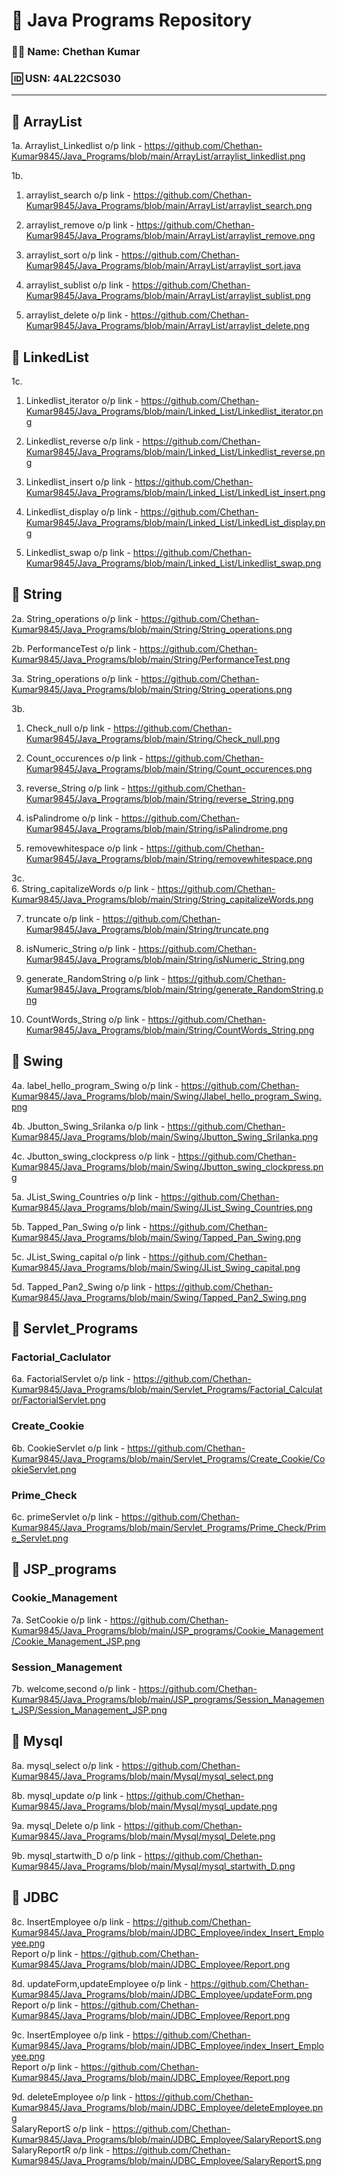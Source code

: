 # 📘 Java Programs Repository

### 👨‍💻 Name: Chethan Kumar  
### 🆔 USN: 4AL22CS030

---

## 📂 ArrayList
1a. Arraylist_Linkedlist o/p link - https://github.com/Chethan-Kumar9845/Java_Programs/blob/main/ArrayList/arraylist_linkedlist.png  

1b.  
1. arraylist_search o/p link - https://github.com/Chethan-Kumar9845/Java_Programs/blob/main/ArrayList/arraylist_search.png  


2. arraylist_remove o/p link - https://github.com/Chethan-Kumar9845/Java_Programs/blob/main/ArrayList/arraylist_remove.png 


3. arraylist_sort o/p link - https://github.com/Chethan-Kumar9845/Java_Programs/blob/main/ArrayList/arraylist_sort.java  


4. arraylist_sublist o/p link - https://github.com/Chethan-Kumar9845/Java_Programs/blob/main/ArrayList/arraylist_sublist.png  


5. arraylist_delete o/p link - https://github.com/Chethan-Kumar9845/Java_Programs/blob/main/ArrayList/arraylist_delete.png  


## 📂 LinkedList  
1c.  
1. Linkedlist_iterator o/p link - https://github.com/Chethan-Kumar9845/Java_Programs/blob/main/Linked_List/Linkedlist_iterator.png 


2. Linkedlist_reverse o/p link - https://github.com/Chethan-Kumar9845/Java_Programs/blob/main/Linked_List/Linkedlist_reverse.png 


3. Linkedlist_insert o/p link - https://github.com/Chethan-Kumar9845/Java_Programs/blob/main/Linked_List/LinkedList_insert.png  


4. Linkedlist_display o/p link - https://github.com/Chethan-Kumar9845/Java_Programs/blob/main/Linked_List/LinkedList_display.png  


5. Linkedlist_swap o/p link - https://github.com/Chethan-Kumar9845/Java_Programs/blob/main/Linked_List/Linkedlist_swap.png  


## 📂 String
2a. String_operations o/p link - https://github.com/Chethan-Kumar9845/Java_Programs/blob/main/String/String_operations.png  

2b. PerformanceTest o/p link - https://github.com/Chethan-Kumar9845/Java_Programs/blob/main/String/PerformanceTest.png  

3a. String_operations o/p link - https://github.com/Chethan-Kumar9845/Java_Programs/blob/main/String/String_operations.png 

3b.  
1. Check_null o/p link - https://github.com/Chethan-Kumar9845/Java_Programs/blob/main/String/Check_null.png

2. Count_occurences o/p link - https://github.com/Chethan-Kumar9845/Java_Programs/blob/main/String/Count_occurences.png

3. reverse_String o/p link - https://github.com/Chethan-Kumar9845/Java_Programs/blob/main/String/reverse_String.png

4. isPalindrome o/p link - https://github.com/Chethan-Kumar9845/Java_Programs/blob/main/String/isPalindrome.png

5. removewhitespace o/p link - https://github.com/Chethan-Kumar9845/Java_Programs/blob/main/String/removewhitespace.png

3c.  
6. String_capitalizeWords o/p link - https://github.com/Chethan-Kumar9845/Java_Programs/blob/main/String/String_capitalizeWords.png   
 
7. truncate o/p link - https://github.com/Chethan-Kumar9845/Java_Programs/blob/main/String/truncate.png 

8. isNumeric_String o/p link - https://github.com/Chethan-Kumar9845/Java_Programs/blob/main/String/isNumeric_String.png

9. generate_RandomString o/p link - https://github.com/Chethan-Kumar9845/Java_Programs/blob/main/String/generate_RandomString.png

10. CountWords_String o/p link - https://github.com/Chethan-Kumar9845/Java_Programs/blob/main/String/CountWords_String.png


## 📂 Swing
4a. label_hello_program_Swing o/p link - https://github.com/Chethan-Kumar9845/Java_Programs/blob/main/Swing/Jlabel_hello_program_Swing.png  

4b. Jbutton_Swing_Srilanka o/p link - https://github.com/Chethan-Kumar9845/Java_Programs/blob/main/Swing/Jbutton_Swing_Srilanka.png

4c. Jbutton_swing_clockpress o/p link - https://github.com/Chethan-Kumar9845/Java_Programs/blob/main/Swing/Jbutton_swing_clockpress.png

5a. JList_Swing_Countries o/p link - https://github.com/Chethan-Kumar9845/Java_Programs/blob/main/Swing/JList_Swing_Countries.png

5b. Tapped_Pan_Swing o/p link - https://github.com/Chethan-Kumar9845/Java_Programs/blob/main/Swing/Tapped_Pan_Swing.png

5c. JList_Swing_capital o/p link - https://github.com/Chethan-Kumar9845/Java_Programs/blob/main/Swing/JList_Swing_capital.png

5d. Tapped_Pan2_Swing o/p link - https://github.com/Chethan-Kumar9845/Java_Programs/blob/main/Swing/Tapped_Pan2_Swing.png


## 📂 Servlet_Programs
   ### Factorial_Caclulator
   6a. FactorialServlet o/p link - https://github.com/Chethan-Kumar9845/Java_Programs/blob/main/Servlet_Programs/Factorial_Calculator/FactorialServlet.png

   ### Create_Cookie
   6b. CookieServlet o/p link - https://github.com/Chethan-Kumar9845/Java_Programs/blob/main/Servlet_Programs/Create_Cookie/CookieServlet.png

   ### Prime_Check
   6c. primeServlet o/p link - https://github.com/Chethan-Kumar9845/Java_Programs/blob/main/Servlet_Programs/Prime_Check/Prime_Servlet.png

## 📂 JSP_programs 
  ### Cookie_Management
  7a. SetCookie o/p link - https://github.com/Chethan-Kumar9845/Java_Programs/blob/main/JSP_programs/Cookie_Management/Cookie_Management_JSP.png

  ### Session_Management
  7b. welcome,second o/p link - https://github.com/Chethan-Kumar9845/Java_Programs/blob/main/JSP_programs/Session_Management_JSP/Session_Management_JSP.png

 ## 📂 Mysql
  8a. mysql_select o/p link - https://github.com/Chethan-Kumar9845/Java_Programs/blob/main/Mysql/mysql_select.png

  8b. mysql_update o/p link - https://github.com/Chethan-Kumar9845/Java_Programs/blob/main/Mysql/mysql_update.png

  9a. mysql_Delete o/p link - https://github.com/Chethan-Kumar9845/Java_Programs/blob/main/Mysql/mysql_Delete.png

  9b. mysql_startwith_D o/p link - https://github.com/Chethan-Kumar9845/Java_Programs/blob/main/Mysql/mysql_startwith_D.png

   ## 📂 JDBC
8c. InsertEmployee o/p link - https://github.com/Chethan-Kumar9845/Java_Programs/blob/main/JDBC_Employee/index_Insert_Employee.png  
    Report o/p link - https://github.com/Chethan-Kumar9845/Java_Programs/blob/main/JDBC_Employee/Report.png  

8d. updateForm,updateEmployee o/p link - https://github.com/Chethan-Kumar9845/Java_Programs/blob/main/JDBC_Employee/updateForm.png
    Report o/p link - https://github.com/Chethan-Kumar9845/Java_Programs/blob/main/JDBC_Employee/Report.png 

9c. InsertEmployee o/p link - https://github.com/Chethan-Kumar9845/Java_Programs/blob/main/JDBC_Employee/index_Insert_Employee.png  
    Report o/p link - https://github.com/Chethan-Kumar9845/Java_Programs/blob/main/JDBC_Employee/Report.png  

9d. deleteEmployee o/p link - https://github.com/Chethan-Kumar9845/Java_Programs/blob/main/JDBC_Employee/deleteEmployee.png  
    SalaryReportS o/p link - https://github.com/Chethan-Kumar9845/Java_Programs/blob/main/JDBC_Employee/SalaryReportS.png  
    SalaryReportR o/p link - https://github.com/Chethan-Kumar9845/Java_Programs/blob/main/JDBC_Employee/SalaryReportS.png



   









